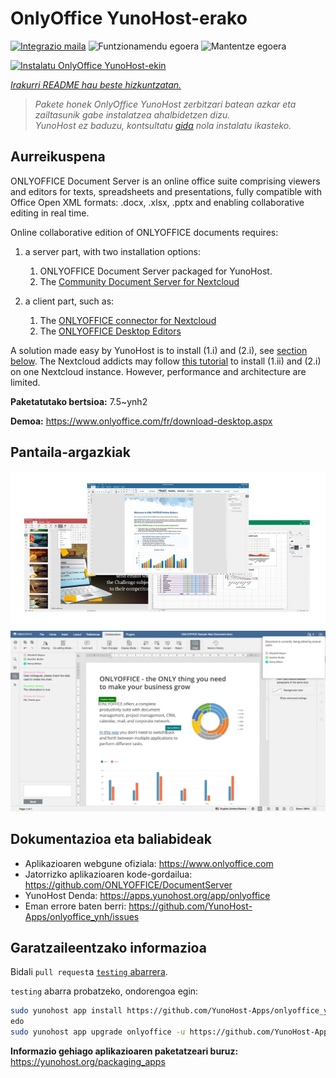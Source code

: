 <!--
Ohart ongi: README hau automatikoki sortu da <https://github.com/YunoHost/apps/tree/master/tools/readme_generator>ri esker
EZ editatu eskuz.
-->

# OnlyOffice YunoHost-erako

[![Integrazio maila](https://dash.yunohost.org/integration/onlyoffice.svg)](https://dash.yunohost.org/appci/app/onlyoffice) ![Funtzionamendu egoera](https://ci-apps.yunohost.org/ci/badges/onlyoffice.status.svg) ![Mantentze egoera](https://ci-apps.yunohost.org/ci/badges/onlyoffice.maintain.svg)

[![Instalatu OnlyOffice YunoHost-ekin](https://install-app.yunohost.org/install-with-yunohost.svg)](https://install-app.yunohost.org/?app=onlyoffice)

*[Irakurri README hau beste hizkuntzatan.](./ALL_README.md)*

> *Pakete honek OnlyOffice YunoHost zerbitzari batean azkar eta zailtasunik gabe instalatzea ahalbidetzen dizu.*  
> *YunoHost ez baduzu, kontsultatu [gida](https://yunohost.org/install) nola instalatu ikasteko.*

## Aurreikuspena

ONLYOFFICE Document Server is an online office suite comprising viewers and editors for texts, spreadsheets and presentations, fully compatible with Office Open XML formats: .docx, .xlsx, .pptx and enabling collaborative editing in real time.

Online collaborative edition of ONLYOFFICE documents requires: 
1. a server part, with two installation options:
   1. ONLYOFFICE Document Server packaged for YunoHost. 
   2. The [Community Document Server for Nextcloud](https://apps.nextcloud.com/apps/documentserver_community) 

2. a client part, such as: 
   1. The [ONLYOFFICE connector for Nextcloud](https://apps.nextcloud.com/apps/onlyoffice) 
   2. The [ONLYOFFICE Desktop Editors](https://www.onlyoffice.com/fr/download-desktop.aspx)

A solution made easy by YunoHost is to install (1.i) and (2.i), see [section below](https://github.com/YunoHost-Apps/onlyoffice_ynh/#configuration-of-onlyoffice-server). The Nextcloud addicts may follow [this tutorial](https://github.com/YunoHost-Apps/nextcloud_ynh#configure-onlyoffice-integration) to install (1.ii) and (2.i) on one Nextcloud instance. However, performance and architecture are limited.


**Paketatutako bertsioa:** 7.5~ynh2

**Demoa:** <https://www.onlyoffice.com/fr/download-desktop.aspx>

## Pantaila-argazkiak

![OnlyOffice(r)en pantaila-argazkia](./doc/screenshots/01-presentation.jpg)
![OnlyOffice(r)en pantaila-argazkia](./doc/screenshots/02-document-short.png)

## Dokumentazioa eta baliabideak

- Aplikazioaren webgune ofiziala: <https://www.onlyoffice.com>
- Jatorrizko aplikazioaren kode-gordailua: <https://github.com/ONLYOFFICE/DocumentServer>
- YunoHost Denda: <https://apps.yunohost.org/app/onlyoffice>
- Eman errore baten berri: <https://github.com/YunoHost-Apps/onlyoffice_ynh/issues>

## Garatzaileentzako informazioa

Bidali `pull request`a [`testing` abarrera](https://github.com/YunoHost-Apps/onlyoffice_ynh/tree/testing).

`testing` abarra probatzeko, ondorengoa egin:

```bash
sudo yunohost app install https://github.com/YunoHost-Apps/onlyoffice_ynh/tree/testing --debug
edo
sudo yunohost app upgrade onlyoffice -u https://github.com/YunoHost-Apps/onlyoffice_ynh/tree/testing --debug
```

**Informazio gehiago aplikazioaren paketatzeari buruz:** <https://yunohost.org/packaging_apps>
